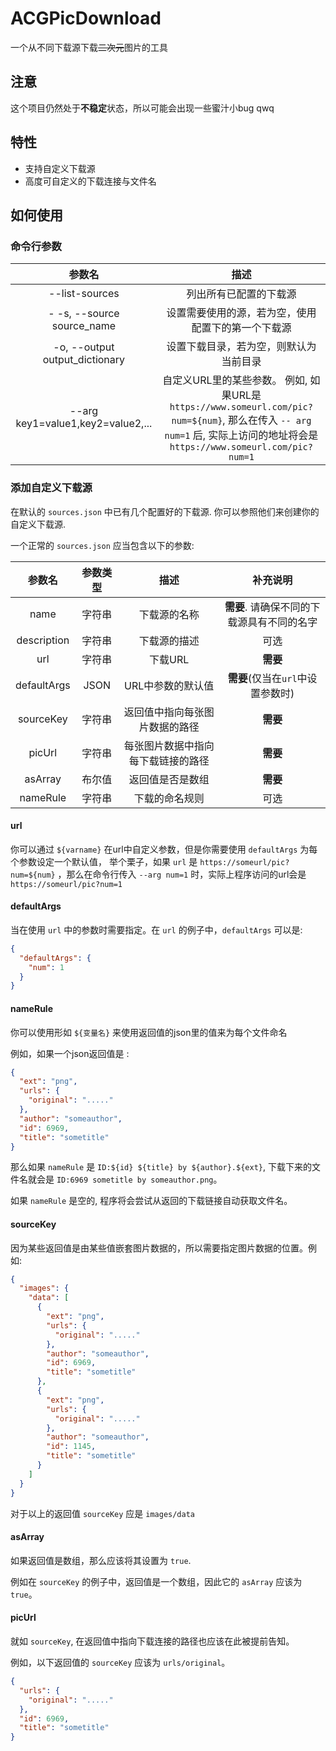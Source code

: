 # ACGPicDownload

一个从不同下载源下载~~二次元~~图片的工具

## 注意

这个项目仍然处于**不稳定**状态，所以可能会出现一些蜜汁小bug qwq

## 特性

- 支持自定义下载源
- 高度可自定义的下载连接与文件名

## 如何使用

### 命令行参数

|              参数名               |                                                                                   描述                                                                                    |
| :-------------------------------: | :-----------------------------------------------------------------------------------------------------------------------------------------------------------------------: |
|          --list-sources           |                                                                          列出所有已配置的下载源                                                                           |
|    - -s, --source source_name     |                                                                             设置需要使用的源，若为空，使用配置下的第一个下载源                                                                               |
|  -o, --output output_dictionary   |                                                                               设置下载目录，若为空，则默认为当前目录                                                                                |
| --arg key1=value1,key2=value2,... | 自定义URL里的某些参数。 例如, 如果URL是 `https://www.someurl.com/pic?num=${num}`, 那么在传入 `-- arg num=1` 后, 实际上访问的地址将会是 `https://www.someurl.com/pic?num=1` |

### 添加自定义下载源

在默认的 `sources.json` 中已有几个配置好的下载源. 你可以参照他们来创建你的自定义下载源.

一个正常的 `sources.json` 应当包含以下的参数:

|   参数名    | 参数类型 |                描述                |                  补充说明                  |
| :---------: | :------: | :--------------------------------: | :----------------------------------------: |
|    name     |  字符串  |            下载源的名称            | **需要**. 请确保不同的下载源具有不同的名字 |
| description |  字符串  |            下载源的描述            |                    可选                    |
|     url     |  字符串  |              下载URL               |                  **需要**                  |
| defaultArgs |   JSON   |         URL中参数的默认值          |     **需要**(仅当在`url`中设置参数时)      |
|  sourceKey  |  字符串  |   返回值中指向每张图片数据的路径   |                  **需要**                  |
|   picUrl    |  字符串  | 每张图片数据中指向每下载链接的路径 |                  **需要**                  |
|   asArray   |  布尔值  |          返回值是否是数组          |                  **需要**                  |
|  nameRule   |  字符串  |           下载的命名规则           |                    可选                    |

#### url

你可以通过 `${varname}` 在url中自定义参数，但是你需要使用 `defaultArgs` 为每个参数设定一个默认值，
举个栗子，如果 `url` 是 `https://someurl/pic?num=${num}` ，那么在命令行传入 `--arg num=1` 时，实际上程序访问的url会是 `https://someurl/pic?num=1`

#### defaultArgs

当在使用 `url` 中的参数时需要指定。在 `url` 的例子中，`defaultArgs` 可以是:

```json
{
  "defaultArgs": {
    "num": 1
  }
}
```

#### nameRule

你可以使用形如 `${变量名}` 来使用返回值的json里的值来为每个文件命名

例如，如果一个json返回值是 :

```json
{
  "ext": "png",
  "urls": {
    "original": "....."
  },
  "author": "someauthor",
  "id": 6969,
  "title": "sometitle"
}
```

那么如果 `nameRule` 是 `ID:${id} ${title} by ${author}.${ext}`, 下载下来的文件名就会是 `ID:6969 sometitle by someauthor.png`。

如果 `nameRule` 是空的, 程序将会尝试从返回的下载链接自动获取文件名。

#### sourceKey

因为某些返回值是由某些值嵌套图片数据的，所以需要指定图片数据的位置。例如:

```json
{
  "images": {
    "data": [
      {
        "ext": "png",
        "urls": {
          "original": "....."
        },
        "author": "someauthor",
        "id": 6969,
        "title": "sometitle"
      },
      {
        "ext": "png",
        "urls": {
          "original": "....."
        },
        "author": "someauthor",
        "id": 1145,
        "title": "sometitle"
      }
    ]
  }
}
```

对于以上的返回值 `sourceKey` 应是 `images/data`

#### asArray

如果返回值是数组，那么应该将其设置为 `true`.

例如在 `sourceKey` 的例子中，返回值是一个数组，因此它的 `asArray` 应该为 `true`。

#### picUrl

就如 `sourceKey`, 在返回值中指向下载连接的路径也应该在此被提前告知。

例如，以下返回值的 `sourceKey` 应该为 `urls/original`。

```json
{
  "urls": {
    "original": "....."
  },
  "id": 6969,
  "title": "sometitle"
}
```
